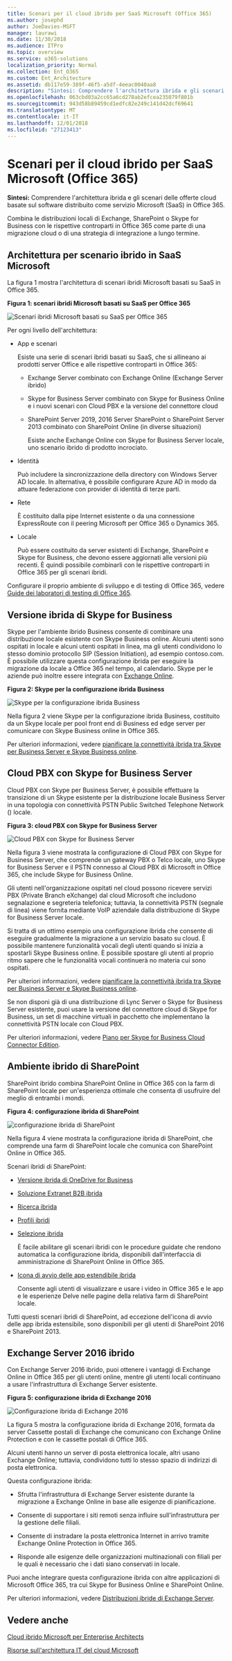 ```yaml
---
title: Scenari per il cloud ibrido per SaaS Microsoft (Office 365)
ms.author: josephd
author: JoeDavies-MSFT
manager: laurawi
ms.date: 11/30/2018
ms.audience: ITPro
ms.topic: overview
ms.service: o365-solutions
localization_priority: Normal
ms.collection: Ent_O365
ms.custom: Ent_Architecture
ms.assetid: db117e59-389f-46f5-a5df-4eeac0040aa8
description: "Sintesi: Comprendere l'architettura ibrida e gli scenari delle offerte cloud basate sul software distribuito come servizio Microsoft (SaaS) in Office 365."
ms.openlocfilehash: 063cbd03a2cc65a6cd278ab2efcea235079f801b
ms.sourcegitcommit: 943d58b89459cd1edfc82e249c141d42dcf69641
ms.translationtype: MT
ms.contentlocale: it-IT
ms.lasthandoff: 12/01/2018
ms.locfileid: "27123413"
---
```

# <a name="hybrid-cloud-scenarios-for-microsoft-saas-office-365"></a>Scenari per il cloud ibrido per SaaS Microsoft (Office 365)

 **Sintesi:** Comprendere l'architettura ibrida e gli scenari delle offerte cloud basate sul software distribuito come servizio Microsoft (SaaS) in Office 365.
  
Combina le distribuzioni locali di Exchange, SharePoint o Skype for Business con le rispettive controparti in Office 365 come parte di una migrazione cloud o di una strategia di integrazione a lungo termine.
  
## <a name="microsoft-saas-hybrid-scenario-architecture"></a>Architettura per scenario ibrido in SaaS Microsoft

La figura 1 mostra l'architettura di scenari ibridi Microsoft basati su SaaS in Office 365.
  
**Figura 1: scenari ibridi Microsoft basati su SaaS per Office 365**

![Scenari ibridi Microsoft basati su SaaS per Office 365](media/Hybrid-Poster/Hybrid-Cloud-Stack-SaaS.png)
  
Per ogni livello dell'architettura:
  
- App e scenari
    
    Esiste una serie di scenari ibridi basati su SaaS, che si allineano ai prodotti server Office e alle rispettive controparti in Office 365:
    
  - Exchange Server combinato con Exchange Online (Exchange Server ibrido)
    
  - Skype for Business Server combinato con Skype for Business Online e i nuovi scenari con Cloud PBX e la versione del connettore cloud
    
  - SharePoint Server 2019, 2016 Server SharePoint o SharePoint Server 2013 combinato con SharePoint Online (in diverse situazioni)
    
    Esiste anche Exchange Online con Skype for Business Server locale, uno scenario ibrido di prodotto incrociato.
    
- Identità
    
    Può includere la sincronizzazione della directory con Windows Server AD locale. In alternativa, è possibile configurare Azure AD in modo da attuare federazione con provider di identità di terze parti.
    
- Rete
    
    È costituito dalla pipe Internet esistente o da una connessione ExpressRoute con il peering Microsoft per Office 365 o Dynamics 365.
    
- Locale
    
    Può essere costituito da server esistenti di Exchange, SharePoint e Skype for Business, che devono essere aggiornati alle versioni più recenti. È quindi possibile combinarli con le rispettive controparti in Office 365 per gli scenari ibridi.
    
Configurare il proprio ambiente di sviluppo e di testing di Office 365, vedere [Guide dei laboratori di testing di Office 365](cloud-adoption-test-lab-guides-tlgs.md).
  
## <a name="skype-for-business-hybrid"></a>Versione ibrida di Skype for Business

Skype per l'ambiente ibrido Business consente di combinare una distribuzione locale esistente con Skype Business online. Alcuni utenti sono ospitati in locale e alcuni utenti ospitati in linea, ma gli utenti condividono lo stesso dominio protocollo SIP (Session Initiation), ad esempio contoso.com. È possibile utilizzare questa configurazione ibrida per eseguire la migrazione da locale a Office 365 nel tempo, al calendario. Skype per le aziende può inoltre essere integrata con [Exchange Online](https://docs.microsoft.com/skypeforbusiness/skype-for-business-hybrid-solutions/integration-with-exchange-and-sharepoint).
  
**Figura 2: Skype per la configurazione ibrida Business**

![Skype per la configurazione ibrida Business](media/Hybrid-Poster/Hybrid-Cloud-Stack-SaaS-SfB.png)
  
Nella figura 2 viene Skype per la configurazione ibrida Business, costituito da un Skype locale per pool front end di Business ed edge server per comunicare con Skype Business online in Office 365.
  
Per ulteriori informazioni, vedere [pianificare la connettività ibrida tra Skype per Business Server e Skype Business online](https://docs.microsoft.com/skypeforbusiness/skype-for-business-hybrid-solutions/plan-hybrid-connectivity).
    
## <a name="cloud-pbx-with-skype-for-business-server"></a>Cloud PBX con Skype for Business Server

Cloud PBX con Skype per Business Server, è possibile effettuare la transizione di un Skype esistente per la distribuzione locale Business Server in una topologia con connettività PSTN Public Switched Telephone Network () locale. 
  
**Figura 3: cloud PBX con Skype for Business Server**

![Cloud PBX con Skype for Business Server](media/Hybrid-Poster/Hybrid-Cloud-Stack-SaaS-SfB-CloudPBX.png)
  
Nella figura 3 viene mostrata la configurazione di Cloud PBX con Skype for Business Server, che comprende un gateway PBX o Telco locale, uno Skype for Business Server e il PSTN connesso al Cloud PBX di Microsoft in Office 365, che include Skype for Business Online.
  
Gli utenti nell'organizzazione ospitati nel cloud possono ricevere servizi PBX (Private Branch eXchange) dal cloud Microsoft che includono segnalazione e segreteria telefonica; tuttavia, la connettività PSTN (segnale di linea) viene fornita mediante VoIP aziendale dalla distribuzione di Skype for Business Server locale.
  
Si tratta di un ottimo esempio una configurazione ibrida che consente di eseguire gradualmente la migrazione a un servizio basato su cloud. È possibile mantenere funzionalità vocali degli utenti quando si inizia a spostarli Skype Business online. È possibile spostare gli utenti al proprio ritmo sapere che le funzionalità vocali continuerà no materia cui sono ospitati. 
  
Per ulteriori informazioni, vedere [pianificare la connettività ibrida tra Skype per Business Server e Skype Business online](https://docs.microsoft.com/skypeforbusiness/skype-for-business-hybrid-solutions/plan-hybrid-connectivity).
  
Se non disponi già di una distribuzione di Lync Server o Skype for Business Server esistente, puoi usare la versione del connettore cloud di Skype for Business, un set di macchine virtuali in pacchetto che implementano la connettività PSTN locale con Cloud PBX.
  
Per ulteriori informazioni, vedere [Piano per Skype for Business Cloud Connector Edition](https://docs.microsoft.com/skypeforbusiness/skype-for-business-hybrid-solutions/plan-your-phone-system-cloud-pbx-solution/plan-skype-for-business-cloud-connector-edition).

  
## <a name="sharepoint-hybrid"></a>Ambiente ibrido di SharePoint

SharePoint ibrido combina SharePoint Online in Office 365 con la farm di SharePoint locale per un'esperienza ottimale che consenta di usufruire del meglio di entrambi i mondi.
  
**Figura 4: configurazione ibrida di SharePoint**

![configurazione ibrida di SharePoint](media/Hybrid-Poster/Hybrid-Cloud-Stack-SaaS-SP.png)
  
Nella figura 4 viene mostrata la configurazione ibrida di SharePoint, che comprende una farm di SharePoint locale che comunica con SharePoint Online in Office 365.
  
Scenari ibridi di SharePoint:
  
- [Versione ibrida di OneDrive for Business](https://docs.microsoft.com/SharePoint/hybrid/configure-hybrid-onedrive-for-businessroadmap)
    
- [Soluzione Extranet B2B ibrida](https://docs.microsoft.com/sharepoint/create-b2b-extranet)
    
- [Ricerca ibrida](https://docs.microsoft.com/SharePoint/hybrid/configure-cloud-hybrid-searchroadmap)
    
- [Profili ibridi](https://docs.microsoft.com/SharePoint/hybrid/plan-hybrid-profiles)
    
- [Selezione ibrida](https://docs.microsoft.com/SharePoint/hybrid/hybrid-picker-in-the-sharepoint-online-admin-center)
    
    È facile abilitare gli scenari ibridi con le procedure guidate che rendono automatica la configurazione ibrida, disponibili dall'interfaccia di amministrazione di SharePoint Online in Office 365.
    
- [Icona di avvio delle app estendibile ibrida](https://docs.microsoft.com/SharePoint/hybrid/the-extensible-hybrid-app-launcher)
    
    Consente agli utenti di visualizzare e usare i video in Office 365 e le app e le esperienze Delve nelle pagine della relativa farm di SharePoint locale.
    
Tutti questi scenari ibridi di SharePoint, ad eccezione dell'icona di avvio delle app ibrida estensibile, sono disponibili per gli utenti di SharePoint 2016 e SharePoint 2013.
  
## <a name="exchange-server-2016-hybrid"></a>Exchange Server 2016 ibrido

Con Exchange Server 2016 ibrido, puoi ottenere i vantaggi di Exchange Online in Office 365 per gli utenti online, mentre gli utenti locali continuano a usare l'infrastruttura di Exchange Server esistente. 
  
**Figura 5: configurazione ibrida di Exchange 2016**

![Configurazione ibrida di Exchange 2016](media/Hybrid-Poster/Hybrid-Cloud-Stack-SaaS-EX.png)
  
La figura 5 mostra la configurazione ibrida di Exchange 2016, formata da server Cassette postali di Exchange che comunicano con Exchange Online Protection e con le cassette postali di Office 365.
  
Alcuni utenti hanno un server di posta elettronica locale, altri usano Exchange Online; tuttavia, condividono tutti lo stesso spazio di indirizzi di posta elettronica.  
  
Questa configurazione ibrida:
  
- Sfrutta l'infrastruttura di Exchange Server esistente durante la migrazione a Exchange Online in base alle esigenze di pianificazione.
    
- Consente di supportare i siti remoti senza influire sull'infrastruttura per la gestione delle filiali.
    
- Consente di instradare la posta elettronica Internet in arrivo tramite Exchange Online Protection in Office 365.
    
- Risponde alle esigenze delle organizzazioni multinazionali con filiali per le quali è necessario che i dati siano conservati in locale.
    
Puoi anche integrare questa configurazione ibrida con altre applicazioni di Microsoft Office 365, tra cui Skype for Business Online e SharePoint Online.
  
Per ulteriori informazioni, vedere [Distribuzioni ibride di Exchange Server](https://docs.microsoft.com/exchange/exchange-hybrid).
  
## <a name="see-also"></a>Vedere anche

[Cloud ibrido Microsoft per Enterprise Architects](microsoft-hybrid-cloud-for-enterprise-architects.md)
  
[Risorse sull'architettura IT del cloud Microsoft](microsoft-cloud-it-architecture-resources.md)

